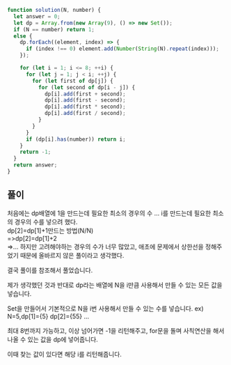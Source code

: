 ```js
function solution(N, number) {
  let answer = 0;
  let dp = Array.from(new Array(9), () => new Set());
  if (N == number) return 1;
  else {
    dp.forEach((element, index) => {
      if (index !== 0) element.add(Number(String(N).repeat(index)));
    });

    for (let i = 1; i <= 8; ++i) {
      for (let j = 1; j < i; ++j) {
        for (let first of dp[j]) {
          for (let second of dp[i - j]) {
            dp[i].add(first + second);
            dp[i].add(first - second);
            dp[i].add(first * second);
            dp[i].add(first / second);
          }
        }
      }
      if (dp[i].has(number)) return i;
    }
    return -1;
  }
  return answer;
}
```

## 풀이

처음에는 dp배열에 1을 만드는데 필요한 최소의 경우의 수 ... i를 만드는데 필요한 최소의 경우의 수를 넣으려 했다.  
dp[2]=dp[1]+1만드는 방법(N/N)  
=>dp[2]=dp[1]+2  
=>...
하지만 고려해야하는 경우의 수가 너무 많았고, 애초에 문제에서 상한선을 정해주었기 때문에 올바르지 않은 풀이라고 생각했다.

결국 풀이를 참조해서 풀었습니다.

제가 생각했던 것과 반대로 dp라는 배열에 N을 i만큼 사용해서 만들 수 있는 모든 값을 넣습니다.

Set을 만들어서 기본적으로 N을 i번 사용해서 만들 수 있는 수를 넣습니다. ex) N=5,dp[1]={5} dp[2]={55} ...

최대 8번까지 가능하고, 이상 넘어가면 -1을 리턴해주고, for문을 돌며 사칙연산을 해서 나올 수 있는 값을 dp에 넣어줍니다.

이때 찾는 값이 있다면 해당 i를 리턴해줍니다.
